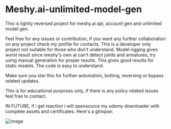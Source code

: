# Meshy.ai-unlimited-model-gen
This is lightly reversed project for meshy.ai api, account gen and unlimited model gen.

Feel free for any issues or contribution, if you want any further collaboration on any project check my profile for contacts.
This is a developer only project not suitable for those who don't understand.
Model rigging gives worst result since meshy's own ai can't detect joints and armatures, try using manual generation for proper results.
This gives good results for static models. The code is easy to understand.

Make sure you star this for further automation, botting, reversing or bypass related updates.

This is for educational purposes only, if there is any policy related issues feel free to contact.

IN FUTURE, if i get reaction i will opensource my udemy downloader with complete assets and certificates.
Here's a glimpse:


![image](https://github.com/user-attachments/assets/18cb600f-4227-4f84-9402-68cefd29bbff)
